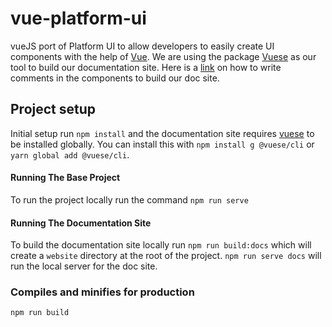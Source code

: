 # vue-platform-ui
vueJS port of Platform UI to allow developers to easily create UI components with the help of [Vue](https://vuejs.org/).
We are using the package [Vuese](https://github.com/vuese/vuese) as our tool to build our documentation site. Here is a [link](https://vuese.org/cli/#writing-documentation-for-your-component) on how to write comments in the components to build our doc site.
## Project setup
Initial setup run `npm install` and the documentation site requires [vuese](https://vuese.org/) to be installed globally. You can install this with `npm install g @vuese/cli` or `yarn global add @vuese/cli`. 

#### Running The Base Project
To run the project locally run the command `npm run serve`

#### Running The Documentation Site
To build the documentation site locally run `npm run build:docs` which will create a `website` directory at the root of the project. `npm run serve docs` will run the local server for the doc site.

### Compiles and minifies for production
```
npm run build
```
